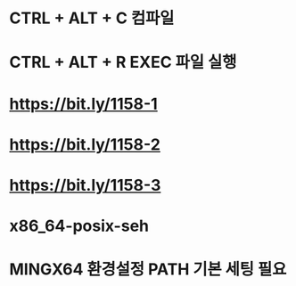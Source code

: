 # CTRL + ALT + C 컴파일
# CTRL + ALT + R EXEC 파일 실행

# https://bit.ly/1158-1
# https://bit.ly/1158-2
# https://bit.ly/1158-3

# x86_64-posix-seh
# MINGX64 환경설정 PATH 기본 세팅 필요